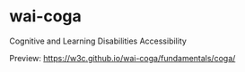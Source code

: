# wai-coga
Cognitive and Learning Disabilities Accessibility 

Preview: https://w3c.github.io/wai-coga/fundamentals/coga/
